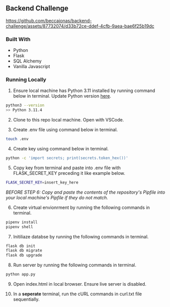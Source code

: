 ## Backend Challenge


https://github.com/beccajonas/backend-challenge/assets/87732074/d33b72ce-ddef-4cfb-9aea-bae6f25b19dc


### Built With
- Python
- Flask
- SQL Alchemy
- Vanilla Javascript

### Running Locally
1. Ensure local machine has Python 3.11 installed by running command below in terminal. Update Python version [here](https://www.python.org/downloads/).

```bash
python3 --version
>> Python 3.11.4
```

2. Clone to this repo local machine. Open with VSCode.
   
3. Create .env file using command below in terminal.
```bash
touch .env
```

4. Create key using command below in terminal.
```bash
python -c 'import secrets; print(secrets.token_hex())'
```

5. Copy key from terminal and paste into .env file with FLASK_SECRET_KEY preceding it like example below.
```bash
FLASK_SECRET_KEY=insert_key_here
```

*BEFORE STEP 6: Copy and paste the contents of the repository's Pipfile into your local machine's Pipfile if they do not match.*

6. Create virtual envionrment by running the following commands in terminal.
```bash
pipenv install
pipenv shell
```

7. Initiliaze databse by running the following commands in terminal.
```bash
flask db init
flask db migrate
flask db upgrade
```

8. Run server by running the following commands in terminal.
```bash
python app.py
````

9. Open index.html in local browser. Ensure live server is disabled.

10. In a **seperate** terminal, run the cURL commands in curl.txt file sequentially. 


